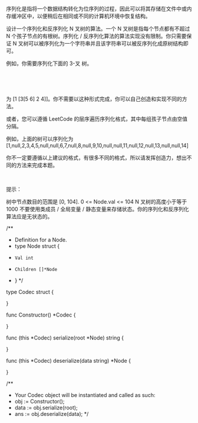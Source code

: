 序列化是指将一个数据结构转化为位序列的过程，因此可以将其存储在文件中或内存缓冲区中，以便稍后在相同或不同的计算机环境中恢复结构。

设计一个序列化和反序列化 N 叉树的算法。一个 N 叉树是指每个节点都有不超过 N 个孩子节点的有根树。序列化 / 反序列化算法的算法实现没有限制。你只需要保证 N 叉树可以被序列化为一个字符串并且该字符串可以被反序列化成原树结构即可。

例如，你需要序列化下面的 3-叉 树。

 



 

为 [1 [3[5 6] 2 4]]。你不需要以这种形式完成，你可以自己创造和实现不同的方法。

或者，您可以遵循 LeetCode 的层序遍历序列化格式，其中每组孩子节点由空值分隔。



例如，上面的树可以序列化为 [1,null,2,3,4,5,null,null,6,7,null,8,null,9,10,null,null,11,null,12,null,13,null,null,14]

你不一定要遵循以上建议的格式，有很多不同的格式，所以请发挥创造力，想出不同的方法来完成本题。

 

提示：

树中节点数目的范围是 [0, 104].
0 <= Node.val <= 104
N 叉树的高度小于等于 1000
不要使用类成员 / 全局变量 / 静态变量来存储状态。你的序列化和反序列化算法应是无状态的。

/**
 * Definition for a Node.
 * type Node struct {
 *     Val int
 *     Children []*Node
 * }
 */

type Codec struct {
    
}

func Constructor() *Codec {
    
}

func (this *Codec) serialize(root *Node) string {
    
}

func (this *Codec) deserialize(data string) *Node {
    
}

/**
 * Your Codec object will be instantiated and called as such:
 * obj := Constructor();
 * data := obj.serialize(root);
 * ans := obj.deserialize(data);
 */